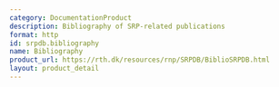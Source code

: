 ```yaml
---
category: DocumentationProduct
description: Bibliography of SRP-related publications
format: http
id: srpdb.bibliography
name: Bibliography
product_url: https://rth.dk/resources/rnp/SRPDB/BiblioSRPDB.html
layout: product_detail
---
```


